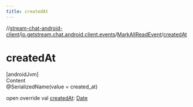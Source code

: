 ```yaml
---
title: createdAt
---
```

//[stream-chat-android-client](../../../index.md)/[io.getstream.chat.android.client.events](../index.md)/[MarkAllReadEvent](index.md)/[createdAt](createdAt.md)



# createdAt  
[androidJvm]  
Content  
@SerializedName(value = created_at)  
  
open override val [createdAt](createdAt.md): [Date](https://developer.android.com/reference/kotlin/java/util/Date.html)  



